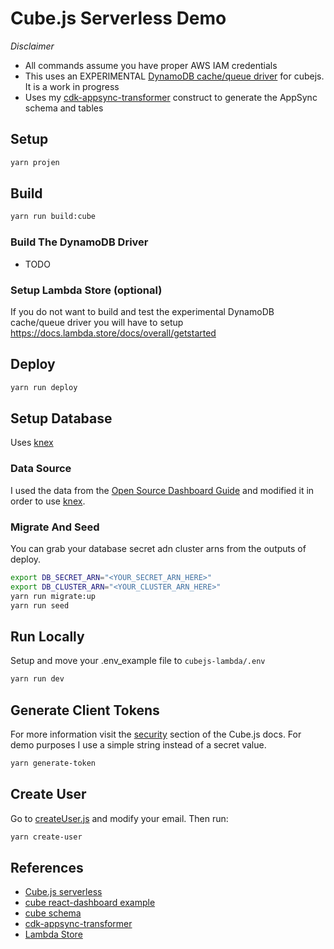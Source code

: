 # Cube.js Serverless Demo

*Disclaimer* 

* All commands assume you have proper AWS IAM credentials
* This uses an EXPERIMENTAL [DynamoDB cache/queue driver](https://github.com/cube-js/cube.js/pull/1496) for cubejs. It is a work in progress
* Uses my [cdk-appsync-transformer](https://github.com/kcwinner/cdk-appsync-transformer) construct to generate the AppSync schema and tables

## Setup

```bash
yarn projen
```

## Build

```bash
yarn run build:cube
```

### Build The DynamoDB Driver

* TODO

### Setup Lambda Store (optional)

If you do not want to build and test the experimental DynamoDB cache/queue driver you will have to setup
https://docs.lambda.store/docs/overall/getstarted

## Deploy

```bash
yarn run deploy
```

## Setup Database

Uses [knex](https://github.com/knex/knex)

### Data Source

I used the data from the [Open Source Dashboard Guide](https://cube.dev/blog/cubejs-open-source-dashboard-framework-ultimate-guide/) and modified it in order to use [knex](https://github.com/knex/knex).

### Migrate And Seed

You can grab your database secret adn cluster arns from the outputs of deploy.

```bash
export DB_SECRET_ARN="<YOUR_SECRET_ARN_HERE>"
export DB_CLUSTER_ARN="<YOUR_CLUSTER_ARN_HERE>"
yarn run migrate:up
yarn run seed
```

## Run Locally

Setup and move your .env_example file to `cubejs-lambda/.env`

```bash
yarn run dev
```

## Generate Client Tokens

For more information visit the [security](https://cube.dev/docs/security) section of the Cube.js docs. For demo purposes I use a simple string instead of a secret value.

```bash
yarn generate-token
```

## Create User

Go to [createUser.js](bin/createUser.js) and modify your email. Then run:
```bash
yarn create-user
```

## References

* [Cube.js serverless](https://cube.dev/docs/deployment#serverless)
* [cube react-dashboard example](https://github.com/cube-js/cube.js/tree/master/examples/react-dashboard)
* [cube schema](https://github.com/cube-js/cube.js/tree/master/examples/react-dashboard/schema)
* [cdk-appsync-transformer](https://github.com/kcwinner/cdk-appsync-transformer)
* [Lambda Store](https://docs.lambda.store/docs/overall/getstarted)
